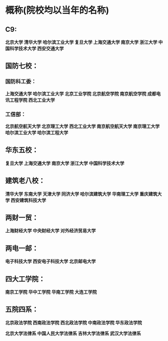 # 概称(院校均以当年的名称)

## C9:

**北京大学	清华大学	哈尔滨工业大学	复旦大学	上海交通大学	南京大学	浙江大学	中国科学技术大学	西安交通大学**

## 国防七校：

### 国防科工委：

**上海交通大学	哈尔滨工业大学	北京工业学院	北京航空学院	南京航空学院	成都电讯工程学院	西北工业大学**

### 工信部：

**北京航空航天大学	北京理工大学	西北工业大学	南京航空航天大学	南京理工大学	哈尔滨工业大学	哈尔滨工程大学**

## 华东五校：

**复旦大学	上海交通大学	南京大学	浙江大学	中国科学技术大学**

## 建筑老八校：

**清华大学	东南大学	天津大学	同济大学	哈尔滨建筑大学	华南理工大学	重庆建筑大学	西安建筑科技大学**

## 两财一贸：

**上海财经大学	中央财经大学	对外经济贸易大学**

## 两电一邮：

**电子科技大学	西安电子科技大学	北京邮电大学**

## 四大工学院：

**南京工学院	华中工学院	华南工学院	大连工学院**

## 五院四系：

**北京政法学院	西南政法学院	西北政法学院	中南政法学院	华东政法学院**

**北京大学法律系	中国人民大学法律系	吉林大学法律系	武汉大学法律系**





